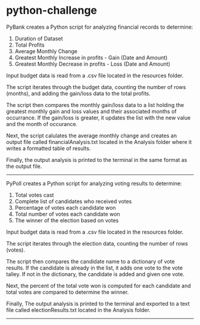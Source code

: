 # python-challenge

PyBank creates a Python script for analyzing financial records to determine:

1. Duration of Dataset
2. Total Profits
3. Average Monthly Change
4. Greatest Monthly Increase in profits - Gain (Date and Amount)
5. Greatest Monthly Decrease in profits - Loss (Date and Amount)


Input budget data is read from a .csv file located in the resources folder.

The script iterates through the budget data, counting the number of rows (months), and adding the gain/loss data to the total profits. 

The script then compares the monthly gain/loss data to a list holding the greatest monthly gain and loss values and their associated months of occurrance. If the gain/loss is greater, it updates the list with the new value and the month of occurance.

Next, the script calulates the average monthly change and creates an output file called financialAnalysis.txt located in the Analysis folder where it writes a formatted table of results. 

Finally, the output analysis is printed to the terminal in the same format as the output file.

************************************************************************************************

PyPoll creates a Python script for analyzing voting results to determine:

1. Total votes cast
2. Complete list of candidates who received votes
3. Percentage of votes each candidate won
4. Total number of votes each candidate won
5. The winner of the election based on votes


Input budget data is read from a .csv file located in the resources folder. 

The script iterates through the election data, counting the number of rows (votes).

The script then compares the candidate name to a dictionary of vote results. If the candidate is already in the list, it adds one vote to the vote talley. If not in the dictionary, the candidate is added and given one vote.

Next, the percent of the total vote won is computed for each candidate and total votes are compared to determine the winner.

Finally, The output analysis is printed to the terminal and exported to a text file called electionResults.txt located in the Analysis folder.

************************************************************************************************

